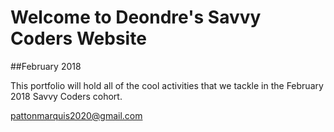 # Welcome to Deondre's Savvy Coders Website
##February 2018

This portfolio will hold all of the cool activities that we tackle in the February 2018 Savvy Coders cohort.

pattonmarquis2020@gmail.com
